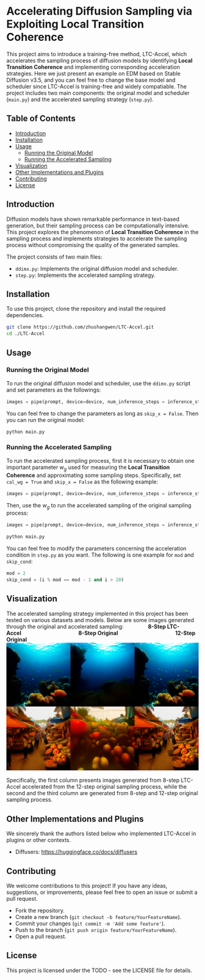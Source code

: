 # Accelerating Diffusion Sampling via Exploiting Local Transition Coherence

This project aims to introduce a training-free method, LTC-Accel, which accelerates the sampling process of diffusion models by identifying **Local Transition Coherence** and implementing corresponding acceleration strategies. Here we just present an example on EDM based on Stable Diffusion v3.5, and you can feel free to change the base model and scheduler since LTC-Accel is training-free and widely compatiable. The project includes two main components: the original model and scheduler (`main.py`) and the accelerated sampling strategy (`step.py`).

## Table of Contents

- [Introduction](#introduction)
- [Installation](#installation)
- [Usage](#usage)
  - [Running the Original Model](#running-the-original-model)
  - [Running the Accelerated Sampling](#running-the-accelerated-sampling)
- [Visualization](#visualization)
- [Other Implementations and Plugins](#other-implementations-and-plugins)
- [Contributing](#contributing)
- [License](#license)

## Introduction

Diffusion models have shown remarkable performance in text-based generation, but their sampling process can be computationally intensive. This project explores the phenomenon of **Local Transition Coherence** in the sampling process and implements strategies to accelerate the sampling process without compromising the quality of the generated samples.

The project consists of two main files:

- `ddimx.py`: Implements the original diffusion model and scheduler.
- `step.py`: Implements the accelerated sampling strategy.

## Installation

To use this project, clone the repository and install the required dependencies.

```bash
git clone https://github.com/zhushangwen/LTC-Accel.git
cd ./LTC-Accel
```

## Usage
### Running the Original Model
To run the original diffusion model and scheduler, use the `ddimx.py` script and set parameters as the followings:

```python
images = pipe(prompt, device=device, num_inference_steps = inference_steps, cal_wg = False, skip_x = False).images
```

You can feel free to change the parameters as long as `skip_x = False`. Then you can run the original model:
```bash
python main.py
```

### Running the Accelerated Sampling
To run the accelerated sampling process, first it is necessary to obtain one important parameter $w_g$ used for measuring the **Local Transition Coherence** and approximating some sampling steps. Specifically, set `cal_wg = True` and `skip_x = False` as the following example:

```python
images = pipe(prompt, device=device, num_inference_steps = inference_steps, cal_wg = True, skip_x = False).images
```

Then, use the $w_g$ to run the accelerated sampling of the original sampling process:

```python
images = pipe(prompt, device=device, num_inference_steps = inference_steps, cal_wg = False, skip_x = True).images
```
```bash
python main.py
```

You can feel free to modify the parameters concerning the acceleration condition in `step.py` as you want. The following is one example for `mod` and `skip_cond`:
```python
mod = 2
skip_cond = (i % mod == mod - 1 and i > 20)
```

## Visualization
The accelerated sampling strategy implemented in this project has been tested on various datasets and models. Below are some images generated through the original and accelerated sampling:
<span style="margin-left: 60px;"><strong>8-Step LTC-Accel</strong></span><span style="margin-left: 150px;"><strong>8-Step Original</strong></span><span style="margin-left: 150px;"><strong>12-Step Original</strong></span>
<img src="example.png" alt="Sampling Time Comparison" width="800">

Specifically, the first column presents images generated from 8-step LTC-Accel accelerated from the 12-step original sampling process, while the second and the third column are generated from 8-step and 12-step original sampling process.

## Other Implementations and Plugins
We sincerely thank the authors listed below who implemented LTC-Accel in plugins or other contexts.

- Diffusers: https://huggingface.co/docs/diffusers

## Contributing
We welcome contributions to this project! If you have any ideas, suggestions, or improvements, please feel free to open an issue or submit a pull request.

- Fork the repository.
- Create a new branch (`git checkout -b feature/YourFeatureName`).
- Commit your changes (`git commit -m 'Add some feature'`).
- Push to the branch (`git push origin feature/YourFeatureName`).
- Open a pull request.

## License
This project is licensed under the TODO - see the LICENSE file for details.
